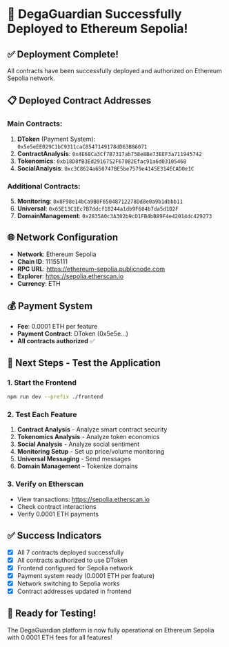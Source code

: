 # 🎉 DegaGuardian Successfully Deployed to Ethereum Sepolia!

## ✅ **Deployment Complete!**

All contracts have been successfully deployed and authorized on Ethereum Sepolia network.

## 📋 **Deployed Contract Addresses**

### **Main Contracts:**
1. **DToken** (Payment System): `0x5e5eEE029C1bC9311caC8547149178dD63B86071`
2. **ContractAnalysis**: `0x4E68Ca3Cf7B7317ab758e8Be73EEF3a711945742`
3. **Tokenomics**: `0xb18D8fB3Ed2916752F67082Efac91a6d03105468`
4. **SocialAnalysis**: `0xc3C8624a650747BE5be7579e4145E314ECAD0e1C`

### **Additional Contracts:**
5. **Monitoring**: `0x8F98e14bCa9B0F65048712278Dd8e0a9b1dbbb11`
6. **Universal**: `0x65E13C1Ec7B7ddcf18244a1db9F604b7da5d1D2F`
7. **DomainManagement**: `0x2835A0c3A302b9cD1FB4bB89F4e42014dc429273`

## 🌐 **Network Configuration**
- **Network**: Ethereum Sepolia
- **Chain ID**: 11155111
- **RPC URL**: https://ethereum-sepolia.publicnode.com
- **Explorer**: https://sepolia.etherscan.io
- **Currency**: ETH

## 💰 **Payment System**
- **Fee**: 0.0001 ETH per feature
- **Payment Contract**: DToken (0x5e5e...)
- **All contracts authorized** ✅

## 🚀 **Next Steps - Test the Application**

### 1. Start the Frontend
```bash
npm run dev --prefix ./frontend
```

### 2. Test Each Feature
1. **Contract Analysis** - Analyze smart contract security
2. **Tokenomics Analysis** - Analyze token economics
3. **Social Analysis** - Analyze social sentiment
4. **Monitoring Setup** - Set up price/volume monitoring
5. **Universal Messaging** - Send messages
6. **Domain Management** - Tokenize domains

### 3. Verify on Etherscan
- View transactions: https://sepolia.etherscan.io
- Check contract interactions
- Verify 0.0001 ETH payments

## ✅ **Success Indicators**
- [x] All 7 contracts deployed successfully
- [x] All contracts authorized to use DToken
- [x] Frontend configured for Sepolia network
- [x] Payment system ready (0.0001 ETH per feature)
- [x] Network switching to Sepolia works
- [x] Contract addresses updated in frontend

## 🎯 **Ready for Testing!**
The DegaGuardian platform is now fully operational on Ethereum Sepolia with 0.0001 ETH fees for all features!
